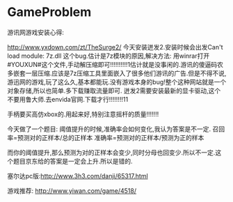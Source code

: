 # GameProblem

游讯网游戏安装心得:

http://www.yxdown.com/zt/TheSurge2/
今天安装迸发2.安装时候会出发Can't load module: 7z.dll
这个bug.估计是7z模块的原因,解决方法: 用winrar打开#YOUXUN#这个文件,手动解压缩即可!!!!!!!!!!1估计就是没事闲的.游讯的傻逼码农多嵌套一层压缩.应该是7z压缩工具里面嵌入了很多他们游讯的广告.但是不得不说,游迅网的游戏,玩了这么久,基本都能玩.没有游戏本身的bug!整个这种网站就是一个对象存储,所以也简单.多下载赚取流量即可.
迸发2需要安装最新的显卡驱动,这个不要用鲁大师.去envida官网.下载才行!!!!!!!!11



手柄要买高仿xbox的.用起来好,特别注意摇杆的质量!!!!!!!





今天做了一个题目:
阈值提升的时候,准确率会如何变化,我认为答案是不一定.
召回率=预测对的正样本/总的正样本
准确率=预测对的正样本/预测为正的样本

而你的阈值提升,那么预测为对的正样本会变少,同时分母也回变少.所以不一定.这个题目京东给的答案是一定会上升.所以是错的.



塞尔达pc版:http://www.3h3.com/danji/65317.html


游戏推荐:
http://www.yiwan.com/game/4518/
